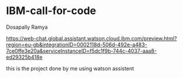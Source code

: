 # IBM-call-for-code

Dosapally Ramya

https://web-chat.global.assistant.watson.cloud.ibm.com/preview.html?region=eu-gb&integrationID=0002118d-506d-492e-a483-7ce0ffe3e20a&serviceInstanceID=f5dc1f9b-744c-4037-aaa8-ed29325b418e

this is the project done by me using watson assistent
